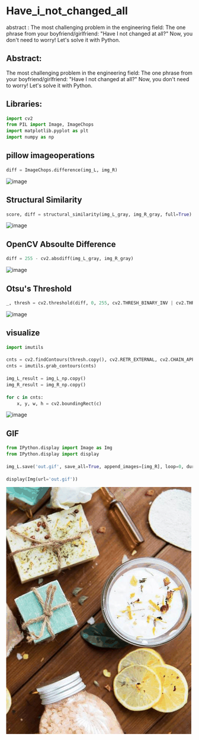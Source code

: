 # Have_i_not_changed_all

abstract :
The most challenging problem in the engineering field: The one phrase from your boyfriend/girlfriend: "Have I not changed at all?"
Now, you don't need to worry! Let's solve it with Python.

## Abstract:
The most challenging problem in the engineering field: The one phrase from your boyfriend/girlfriend: "Have I not changed at all?" Now, you don't need to worry! Let's solve it with Python.

## Libraries:
```python
import cv2
from PIL import Image, ImageChops
import matplotlib.pyplot as plt
import numpy as np
```
## pillow imageoperations
```python
diff = ImageChops.difference(img_L, img_R)
```
![image](https://github.com/TCK2001/Have_i_not_changed_all/assets/87925027/d0c1b049-f11b-42eb-b912-94a103743233)

## Structural Similarity
```python
score, diff = structural_similarity(img_L_gray, img_R_gray, full=True)
```
![image](https://github.com/TCK2001/Have_i_not_changed_all/assets/87925027/77cefaf6-c7b1-432d-a877-a8492297b283)

## OpenCV Absoulte Difference
```python
diff = 255 - cv2.absdiff(img_L_gray, img_R_gray)
```
![image](https://github.com/TCK2001/Have_i_not_changed_all/assets/87925027/165139a9-e747-45a9-9bfb-a7db5d4a6645)

## Otsu's Threshold
```python
_, thresh = cv2.threshold(diff, 0, 255, cv2.THRESH_BINARY_INV | cv2.THRESH_OTSU)
```
![image](https://github.com/TCK2001/Have_i_not_changed_all/assets/87925027/8c54dba8-0960-4f40-b5d7-747af17f217c)

## visualize
```python
import imutils

cnts = cv2.findContours(thresh.copy(), cv2.RETR_EXTERNAL, cv2.CHAIN_APPROX_SIMPLE)
cnts = imutils.grab_contours(cnts)

img_L_result = img_L_np.copy()
img_R_result = img_R_np.copy()

for c in cnts:
    x, y, w, h = cv2.boundingRect(c)
```
![image](https://github.com/TCK2001/Have_i_not_changed_all/assets/87925027/20ba5732-ed07-45b2-9dbe-f7e26b11822c)

## GIF
```python
from IPython.display import Image as Img
from IPython.display import display

img_L.save('out.gif', save_all=True, append_images=[img_R], loop=0, duration=500)

display(Img(url='out.gif'))
```
![Image Alt Text](https://github.com/TCK2001/Have_i_not_changed_all/blob/main/out.gif)

